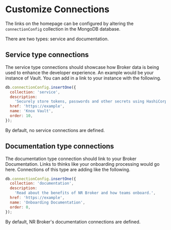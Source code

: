 # Customize Connections

The links on the homepage can be configured by altering the `connectionConfig` collection in the MongoDB database.

There are two types: service and documentation.

## Service type connections

The service type connections should showcase how Broker data is being used to enhance the developer experience. An example would be your instance of Vault. You can add in a link to your instance with the following.

```javascript
db.connectionConfig.insertOne({
  collection: 'service',
  description:
    'Securely store tokens, passwords and other secrets using HashiCorp Vault. Broker enables audited access for applications and teams.',
  href: 'https://example',
  name: 'Knox Vault',
  order: 10,
});
```

By default, no service connections are defined.

## Documentation type connections

The documentation type connection should link to your Broker Documentation. Links to thinks like your onboarding processing would go here. Connections of this type are adding like the following.

```javascript
db.connectionConfig.insertOne({
  collection: 'documentation',
  description:
    'Read about the benefits of NR Broker and how teams onboard.',
  href: 'https://example',
  name: 'Onboarding Documentation',
  order: 0,
});
```

By default, NR Broker's documentation connections are defined.
